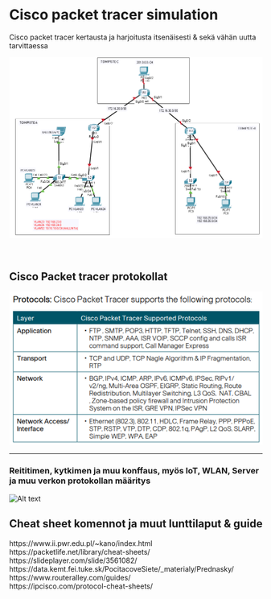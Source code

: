 <h1> Cisco packet tracer simulation</h1>
Cisco packet tracer kertausta ja harjoitusta itsenäisesti & sekä vähän uutta tarvittaessa <br>

![Alt text](kuvat/CiscoPacketTracer-1.PNG?raw=true "None")

<br>

<h2>Cisco Packet tracer protokollat</h2>

![Alt text](kuvat/CPT-protocols.PNG?raw=true "None")


<hr>


<h3> Reititimen, kytkimen ja muu konffaus, myös IoT, WLAN, Server ja muu verkon protokollan määritys </h3>

![Alt text](kuvat/IMG_20191101_140519.jpg?raw=true "None")

<h2>Cheat sheet komennot ja muut lunttilaput & guide</h2>
https://www.ii.pwr.edu.pl/~kano/index.html <br>
https://packetlife.net/library/cheat-sheets/ <br>
https://slideplayer.com/slide/3561082/ <br>
https://data.kemt.fei.tuke.sk/PocitacoveSiete/_materialy/Prednasky/ <br>
https://www.routeralley.com/guides/ <br>
https://ipcisco.com/protocol-cheat-sheets/ <br>
<br>

